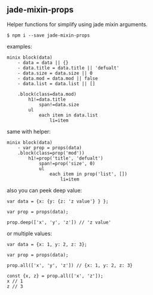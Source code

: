 ## jade-mixin-props
Helper functions for simplify using jade mixin arguments.

```
$ npm i --save jade-mixin-props
```

examples:
```
minix block(data)
	- data = data || {}
	- data.title = data.title || 'defualt'
	- data.size = data.size || 0
	- data.mod = data.mod || false
	- data.list = data.list || []

	.block(class=data.mod)
		h1!=data.title
			span!=data.size
		ul
			each item in data.list
				li=item
```

same with helper:

```
minix block(data)
	- var prop = props(data)
	.block(class=prop('mod'))
		h1!=prop('title', 'defualt')
			span!=prop('size', 0)
			ul
				each item in prop('list', [])
					li=item
```

also you can peek deep value:
```
var data = {x: {y: {z: 'z value'} } };

var prop = props(data);

prop.deep(['x', 'y', 'z']) // 'z value'
```

or multiple values: 
```
var data = {x: 1, y: 2, z: 3};

var prop = props(data);

prop.all(['x', 'y', 'z']) // {x: 1, y: 2, z: 3}

const {x, z} = prop.all(['x', 'z']);
x // 1
z // 3
```
